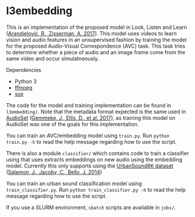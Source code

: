 # l3embedding
This is an implementation of the proposed model in Look, Listen and Learn ([Arandjelović, R., Zisserman, A. 2017](https://arxiv.org/pdf/1705.08168.pdf)). This model uses videos to learn vision and audio features in an unsupervised fashion by training the model for the proposed Audio-Visual Correspondence (AVC) task. This task tries to determine whether a piece of audio and an image frame come from the same video and occur simulatneously.

Dependencies
* Python 3
* [ffmpeg](http://www.ffmpeg.org)
* [sox](http://sox.sourceforge.net)

The code for the model and training implementation can be found in `l3embedding/`. Note that the metadata format expected is the same used in [AudioSet](https://research.google.com/audioset/download.html) ([Gemmeke, J., Ellis, D., et al. 2017](https://static.googleusercontent.com/media/research.google.com/en//pubs/archive/45857.pdf)), as training this model on AudioSet was one of the goals for this implementation.

You can train an AVC/embedding model using `train.py`. Run `python train.py -h` to read the help message regarding how to use the script.

There is also a module `classifier/` which contains code to train a classifier using that uses extracts embeddings on new audio using the embedding model. Currently this only supports using the [UrbanSound8K dataset](https://serv.cusp.nyu.edu/projects/urbansounddataset/urbansound8k.html) ([Salamon, J., Jacoby, C., Bello, J. 2014](https://serv.cusp.nyu.edu/projects/urbansounddataset/salamon_urbansound_acmmm14.pdf))

You can train an urban sound classification model using `train_classifier.py`. Run `python train_classifier.py -h` to read the help message regarding how to use the script.


If you use a SLURM environment, `sbatch` scripts are available in `jobs/`.
